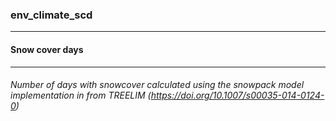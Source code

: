 ### env_climate_scd



------
#### Snow cover days



------
###### Number of days with snowcover calculated using the snowpack model implementation in from TREELIM (https://doi.org/10.1007/s00035-014-0124-0)